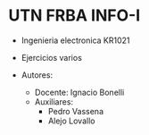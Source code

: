 # UTN FRBA INFO-I 

* Ingenieria electronica KR1021 

* Ejercicios varios 

* Autores: 
    * Docente: Ignacio Bonelli
    * Auxiliares:
        * Pedro Vassena
        * Alejo Lovallo

